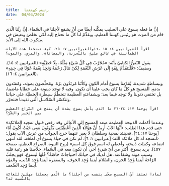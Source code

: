 ```yaml
---
title:  رئيس كهنتنا
date:  04/04/2024
---
```


إنَّ ما فعله يسوع على الصليب يمكِّنه أيضًا من أنْ يشفع لأجلنا في السّماء. إنَّ ربَّنا الّذي قام من الموت هو رئيس كهنتنا العظيم، ويقدِّمُ لنا كلَّ ما نحتاج إليه لكي نخلصَ ونعيشَ في ملكوت الله إلى الأبد.

`اقرأ العبرانيين ٤: ١٥ ،١٦والعبرانيين ٧: ٢٥. كيف تمنحنا هذه الآيات الطمأنينة في عالمٍ مليءٍ بالتّجربة، والمعاناة، والمرض، والموت؟`

يقول النّصُّ الكتابيّ بأنّه: «مُجَرَّبٌ فِي كُلِّ شَيْءٍ مِثْلُنَا، بِلَا خَطِيَّةٍ» (العبرانيين ٤: ١٥). ويضيفُ: «فَلْنَتَقَدَّمْ بِثِقَةٍ إِلَى عَرْشِ ٱلنِّعْمَةِ لِكَيْ نَنَالَ رَحْمَةً وَنَجِدَ نِعْمَةً عَوْنًا فِي حِينِهِ» (العبرانيين ٤: ١٦).

وببساطةٍ شديدة، يُقدّمنا يسوع أمام الكون وكأنّنا مُرتَدُون برّهُ، ومُخلّصون بموته، ومُفتَدون بدمهِ. المسيح هو كلُّ ما كان يجب علينا أن نكون. وفيه لا توجد دينونة على خطايا ماضينا، بل تختفي ذنوبنا ولا توجد فيما بعد؛ وبشفاعتهِ العظيمة تتحطّمُ سيطرة الخطيّة على حياتنا وتتكسّر السّلاسل الّتي تقيدنا فنتحرّر.

`اقرأ يوحنا ١٧: ٢٤-٢٦ ما الذي يأمل يسوع بشدة أن ينتج عن الصّراع العظيم بين الخير والشّرّ؟`

«وعندما أكملت الذبيحة العظيمة صعد المسيح إلى الأعالي وقد رفض قبول تمجيد الملائكة حتى قدم هذا الطلب: ‹أَيُّهَا الآبُ أُرِيدُ أَنَّ هؤُلاَءِ الَّذِينَ أَعْطَيْتَنِي يَكُونُونَ مَعِي حَيْثُ أَكُونُ أَنَا› [يوحنا ١٧: ٢٤]. فحينئذ بمحبة وسلطان لا يعبر عنهما خرج الجواب من عرش الآب يقول: ‹لتسجد له كل ملائكة الله› [عبرانيين ١: ٦]. لم تكن في حياة يسوع أي لطخة. لقد انتهى اتضاعه وكملت ذبيحته وأعطي له اسم فوق كل اسم» (روح النبوة، الصراع العظيم، صفحة ٤٥٧).  يريد يسوع، أكثر من أيّ شيءٍ آخر، أن نكون معه في السّماء. خلاصنا هو رغبة قلبه وسبب موته وشفاعته. هل لديك في حياتك احتياجاتٌ خاصّةٌ؟ قُلها ليسوع، فهو يجلبُ الرّاحةَ أينما وُجِدَ الحزن، والسّلامَ أينما وُجِد الخوف، والمغفرة أينما وُجِد الذّنب، والقوّة أينما وُجِد الضّعف.

`لماذا تعتقد أنّ المسيح ضحّى بنفسه من أجلنا؟ ما الّذي يجعلنا مهمّينَ للغايّة بالنّسبة له؟`